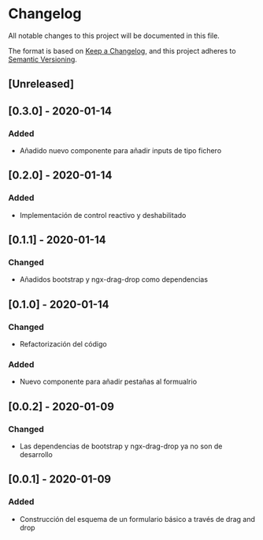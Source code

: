 # Changelog
All notable changes to this project will be documented in this file.

The format is based on [Keep a Changelog](https://keepachangelog.com/en/1.0.0/),
and this project adheres to [Semantic Versioning](https://semver.org/spec/v2.0.0.html).

## [Unreleased]

## [0.3.0] - 2020-01-14
### Added
- Añadido nuevo componente para añadir inputs de tipo fichero

## [0.2.0] - 2020-01-14
### Added
- Implementación de control reactivo y deshabilitado

## [0.1.1] - 2020-01-14
### Changed
- Añadidos bootstrap y ngx-drag-drop como dependencias

## [0.1.0] - 2020-01-14
### Changed
- Refactorización del código
### Added
- Nuevo componente para añadir pestañas al formualrio

## [0.0.2] - 2020-01-09
### Changed
- Las dependencias de bootstrap y ngx-drag-drop ya no son de desarrollo

## [0.0.1] - 2020-01-09
### Added
- Construcción del esquema de un formulario básico a través de drag and drop
